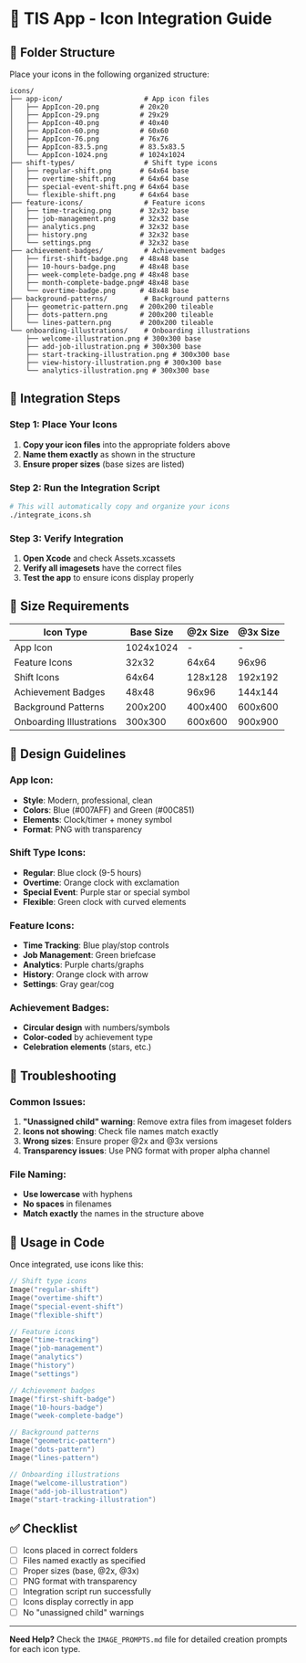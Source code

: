 # 🎨 TIS App - Icon Integration Guide

## 📁 Folder Structure

Place your icons in the following organized structure:

```
icons/
├── app-icon/                    # App icon files
│   ├── AppIcon-20.png          # 20x20
│   ├── AppIcon-29.png          # 29x29
│   ├── AppIcon-40.png          # 40x40
│   ├── AppIcon-60.png          # 60x60
│   ├── AppIcon-76.png          # 76x76
│   ├── AppIcon-83.5.png        # 83.5x83.5
│   └── AppIcon-1024.png        # 1024x1024
├── shift-types/                 # Shift type icons
│   ├── regular-shift.png       # 64x64 base
│   ├── overtime-shift.png      # 64x64 base
│   ├── special-event-shift.png # 64x64 base
│   └── flexible-shift.png      # 64x64 base
├── feature-icons/               # Feature icons
│   ├── time-tracking.png       # 32x32 base
│   ├── job-management.png      # 32x32 base
│   ├── analytics.png           # 32x32 base
│   ├── history.png             # 32x32 base
│   └── settings.png            # 32x32 base
├── achievement-badges/          # Achievement badges
│   ├── first-shift-badge.png   # 48x48 base
│   ├── 10-hours-badge.png      # 48x48 base
│   ├── week-complete-badge.png # 48x48 base
│   ├── month-complete-badge.png# 48x48 base
│   └── overtime-badge.png      # 48x48 base
├── background-patterns/         # Background patterns
│   ├── geometric-pattern.png   # 200x200 tileable
│   ├── dots-pattern.png        # 200x200 tileable
│   └── lines-pattern.png       # 200x200 tileable
└── onboarding-illustrations/    # Onboarding illustrations
    ├── welcome-illustration.png # 300x300 base
    ├── add-job-illustration.png # 300x300 base
    ├── start-tracking-illustration.png # 300x300 base
    ├── view-history-illustration.png # 300x300 base
    └── analytics-illustration.png # 300x300 base
```

## 🚀 Integration Steps

### **Step 1: Place Your Icons**
1. **Copy your icon files** into the appropriate folders above
2. **Name them exactly** as shown in the structure
3. **Ensure proper sizes** (base sizes are listed)

### **Step 2: Run the Integration Script**
```bash
# This will automatically copy and organize your icons
./integrate_icons.sh
```

### **Step 3: Verify Integration**
1. **Open Xcode** and check Assets.xcassets
2. **Verify all imagesets** have the correct files
3. **Test the app** to ensure icons display properly

## 📏 Size Requirements

| Icon Type | Base Size | @2x Size | @3x Size |
|-----------|-----------|----------|----------|
| App Icon | 1024x1024 | - | - |
| Feature Icons | 32x32 | 64x64 | 96x96 |
| Shift Icons | 64x64 | 128x128 | 192x192 |
| Achievement Badges | 48x48 | 96x96 | 144x144 |
| Background Patterns | 200x200 | 400x400 | 600x600 |
| Onboarding Illustrations | 300x300 | 600x600 | 900x900 |

## 🎨 Design Guidelines

### **App Icon:**
- **Style**: Modern, professional, clean
- **Colors**: Blue (#007AFF) and Green (#00C851)
- **Elements**: Clock/timer + money symbol
- **Format**: PNG with transparency

### **Shift Type Icons:**
- **Regular**: Blue clock (9-5 hours)
- **Overtime**: Orange clock with exclamation
- **Special Event**: Purple star or special symbol
- **Flexible**: Green clock with curved elements

### **Feature Icons:**
- **Time Tracking**: Blue play/stop controls
- **Job Management**: Green briefcase
- **Analytics**: Purple charts/graphs
- **History**: Orange clock with arrow
- **Settings**: Gray gear/cog

### **Achievement Badges:**
- **Circular design** with numbers/symbols
- **Color-coded** by achievement type
- **Celebration elements** (stars, etc.)

## 🔧 Troubleshooting

### **Common Issues:**
1. **"Unassigned child" warning**: Remove extra files from imageset folders
2. **Icons not showing**: Check file names match exactly
3. **Wrong sizes**: Ensure proper @2x and @3x versions
4. **Transparency issues**: Use PNG format with proper alpha channel

### **File Naming:**
- **Use lowercase** with hyphens
- **No spaces** in filenames
- **Match exactly** the names in the structure above

## 📱 Usage in Code

Once integrated, use icons like this:

```swift
// Shift type icons
Image("regular-shift")
Image("overtime-shift")
Image("special-event-shift")
Image("flexible-shift")

// Feature icons
Image("time-tracking")
Image("job-management")
Image("analytics")
Image("history")
Image("settings")

// Achievement badges
Image("first-shift-badge")
Image("10-hours-badge")
Image("week-complete-badge")

// Background patterns
Image("geometric-pattern")
Image("dots-pattern")
Image("lines-pattern")

// Onboarding illustrations
Image("welcome-illustration")
Image("add-job-illustration")
Image("start-tracking-illustration")
```

## ✅ Checklist

- [ ] Icons placed in correct folders
- [ ] Files named exactly as specified
- [ ] Proper sizes (base, @2x, @3x)
- [ ] PNG format with transparency
- [ ] Integration script run successfully
- [ ] Icons display correctly in app
- [ ] No "unassigned child" warnings

---

**Need Help?** Check the `IMAGE_PROMPTS.md` file for detailed creation prompts for each icon type.
